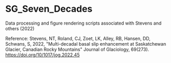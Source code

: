 # SG_Seven_Decades
Data processing and figure rendering scripts associated with Stevens and others (2022)


Reference:
Stevens, NT, Roland, CJ, Zoet, LK, Alley, RB, Hansen, DD, Schwans, S, 2022, "Multi-decadal basal slip enhancement at Saskatchewan Glacier, Canadian Rocky Mountains" Journal of Glaciology, 69(273). https://doi.org/10/1017/jog.2022.45 
